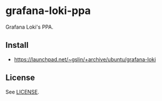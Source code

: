 # grafana-loki-ppa

Grafana Loki's PPA.

## Install

* https://launchpad.net/~gslin/+archive/ubuntu/grafana-loki

## License

See [LICENSE](LICENSE).
